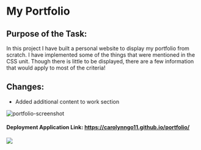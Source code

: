 # **My Portfolio**

## Purpose of the Task:
In this project I have built a personal website to display my portfolio from scratch. I have implemented some of the things that were mentioned in the CSS unit. Though there is little to be displayed, there are a few information that would apply to most of the criteria!

## Changes:
- Added additional content to work section

![portfolio-screenshot](https://user-images.githubusercontent.com/99929883/162600013-877bc4d0-b759-4a16-b7a6-4fedadec029b.JPG)

#### Deployment Application Link: https://carolynngo11.github.io/portfolio/
![](https://img.shields.io/badge/License-MIT-yellowgreen)